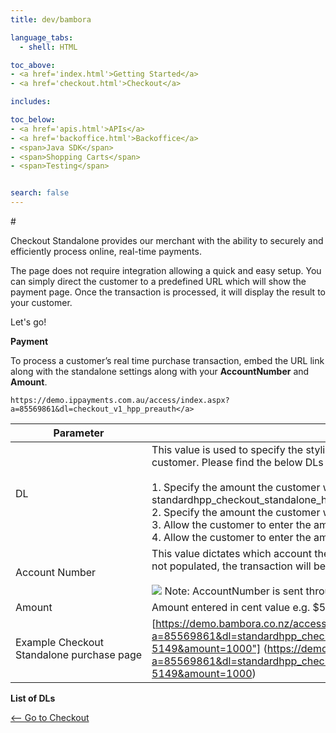 ```yaml
---
title: dev/bambora

language_tabs:
  - shell: HTML

toc_above:
- <a href='index.html'>Getting Started</a>
- <a href='checkout.html'>Checkout</a>

includes:

toc_below:
- <a href='apis.html'>APIs</a>
- <a href='backoffice.html'>Backoffice</a>
- <span>Java SDK</span>
- <span>Shopping Carts</span>
- <span>Testing</span>


search: false
---
```

<script src='js/vendor/clipboard.min.js'></script>
<script src='js/copy.js'></script>
<script src='js/site.js'></script>


#&nbsp;

Checkout Standalone provides our merchant with the ability to securely and efficiently process online, real-time payments.

The page does not require integration allowing a quick and easy setup. You can simply direct the customer to a predefined URL which will show the payment page. Once the transaction is processed, it will display the result to your customer.

Let's go!

**Payment**

To process a customer’s real time purchase transaction, embed the URL link along with the standalone settings along with your **AccountNumber** and **Amount**.


```shell
https://demo.ippayments.com.au/access/index.aspx?a=85569861&dl=checkout_v1_hpp_preauth</a>
```

Parameter         | Description
----------------- | ---------------------
DL                | This value is used to specify the styling and functionality Bambora should display to your customer. Please find the below DLs to initate corresponding payment page. <br /><br /> 1. Specify the amount the customer will purchase - standardhpp_checkout_standalone_hpp_purchase <br/> 2. Specify the amount the customer will pre authorise - checkout_standalone_hpp_preauth <br/> 3. Allow the customer to enter the amount of their choice - standardhpp_hpp_purchase <br/> 4. Allow the customer to enter the amount to preauth - standardhpp_hpp_preauth
Account&nbsp;Number    | This value dictates which account the transaction will be processed through. If this value is not populated, the transaction will be processed to the account tied to the username field. <br /><br/> <img src="/images/warning.png"> Note: AccountNumber is sent through via the onboarding email.
Amount            | Amount entered in cent value e.g. $55.00 = 5500
Example&nbsp;Checkout Standalone&nbsp;purchase&nbsp;page	 | [https://demo.bambora.co.nz/access/index.aspx?a=85569861&dl=standardhpp_checkout_standalone_hpp_purchase&accountnumber=Exa-5149&amount=1000"] (https://demo.bambora.co.nz/access/index.aspx?a=85569861&dl=standardhpp_checkout_standalone_hpp_purchase&accountnumber=Exa-5149&amount=1000)

**List of DLs**

[<-- Go to Checkout](/checkout.html)
